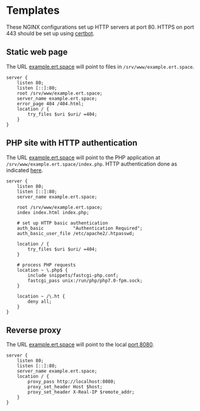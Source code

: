 # Templates

These NGINX configurations set up HTTP servers at port 80. HTTPS on port 443 should be set up using [certbot](https://www.nginx.com/blog/using-free-ssltls-certificates-from-lets-encrypt-with-nginx/).

## Static web page
The URL [example.ert.space](http://example.ert.space) will point to files in `/srv/www/example.ert.space`.
```nginx
server {
    listen 80;
    listen [::]:80;
    root /srv/www/example.ert.space;
    server_name example.ert.space;
    error_page 404 /404.html;
    location / {
        try_files $uri $uri/ =404;
    }
}
```

## PHP site with HTTP authentication
The URL [example.ert.space](http://example.ert.space) will point to the PHP application at `/srv/www/example.ert.space/index.php`. HTTP authentication done as indicated [here](https://docs.nginx.com/nginx/admin-guide/security-controls/configuring-http-basic-authentication/).
```nginx
server {
    listen 80;
    listen [::]:80;
    server_name example.ert.space;

    root /srv/www/example.ert.space;
    index index.html index.php;

    # set up HTTP basic authentication
    auth_basic           "Authentication Required";
    auth_basic_user_file /etc/apache2/.htpasswd;

    location / {
        try_files $uri $uri/ =404;
    }

    # process PHP requests
    location ~ \.php$ {
        include snippets/fastcgi-php.conf;
        fastcgi_pass unix:/run/php/php7.0-fpm.sock;
    }

    location ~ /\.ht {
        deny all;
    }
}
```

## Reverse proxy
The URL [example.ert.space](http://example.ert.space) will point to the local [port 8080](http://localhost:8080).
```nginx
server {
    listen 80;
    listen [::]:80;
    server_name example.ert.space;
    location / {
        proxy_pass http://localhost:8080;
        proxy_set_header Host $host;
        proxy_set_header X-Real-IP $remote_addr;
    }
}
```
